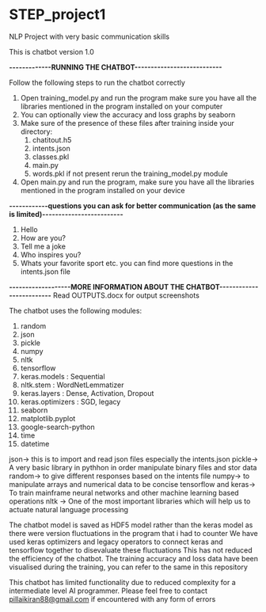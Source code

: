 # STEP_project1
NLP Project with very basic communication skills

This is chatbot version 1.0 

**-------------RUNNING THE CHATBOT---------------------------**

Follow the following steps to run the chatbot correctly 
1. Open training_model.py and run the program make sure you have all the libraries mentioned in the program installed on your computer 
2. You can optionally view the accuracy and loss graphs by seaborn
3. Make sure of the presence of these files after training inside your directory:
   1. chatitout.h5
   2. intents.json
   3. classes.pkl
   4. main.py
   5. words.pkl
   if not present rerun the training_model.py module
5. Open main.py and run the program, make sure you have all the libraries mentioned in the program installed on your device
   

**------------questions you can ask for better communication (as the same is limited)-------------------------**

1. Hello
2. How are you?
3. Tell me a joke
4. Who inspires you?
5. Whats your favorite sport
etc. you can find more questions in the intents.json file

**-------------------MORE INFORMATION ABOUT THE CHATBOT-------------------------**
Read OUTPUTS.docx for output screenshots

The chatbot uses the following modules:

1. random
2. json
3. pickle
4. numpy
5. nltk
6. tensorflow
7. keras.models : Sequential
8. nltk.stem : WordNetLemmatizer
9. keras.layers : Dense, Activation, Dropout
10. keras.optimizers : SGD, legacy
11. seaborn
12. matplotlib.pyplot
13. google-search-python
14. time
15. datetime

json-> this is to import and read json files especially the intents.json 
pickle-> A very basic library in pythhon in order manipulate binary files and stor data 
random-> to give different responses based on the intents file 
numpy-> to manipulate arrays and numerical data to be concise
tensorflow and keras-> To train mainframe neural networks and other machine learning based operations
nltk -> One of the most important libraries which will help us to actuate natural language processing

The chatbot model is saved as HDF5 model rather than the keras model as there were version fluctuations in the program that i had to counter
We have used keras optimizers and legacy operators to connect keras and tensorflow together to disevaluate these fluctuations
This has not reduced the efficiency of the chatbot. 
The training accuracy and loss data have been visualised during the training, you can refer to the same in this repository

This chatbot has limited functionality due to reduced complexity for a intermediate level AI programmer. 
Please feel free to contact pillaikiran88@gmail.com if encountered with any form of errors
